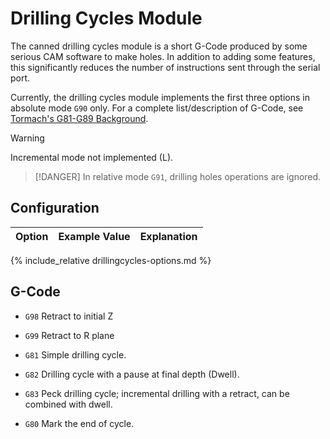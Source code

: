 
# Drilling Cycles Module

The canned drilling cycles module is a short G-Code produced by some serious CAM software to make holes. In addition to adding some features, this significantly reduces the number of instructions sent through the serial port.

Currently, the drilling cycles module implements the first three options in absolute mode `G90` only. For a complete list/description of G-Code, see [Tormach's G81-G89 Background](http://www.tormach.com/g81_g89_background).

> [!WARNING]
> Incremental mode not implemented (L).

> [!DANGER]
> In relative mode `G91`, drilling holes operations are ignored.

## Configuration

| Option | Example Value | Explanation |
| ------ | ------------- | ----------- |
{% include_relative drillingcycles-options.md %}

## G-Code

- `G98` Retract to initial Z
- `G99` Retract to R plane

- `G81` Simple drilling cycle.
- `G82` Drilling cycle with a pause at final depth (Dwell).
- `G83` Peck drilling cycle; incremental drilling with a retract, can be combined with dwell.

- `G80` Mark the end of cycle.
